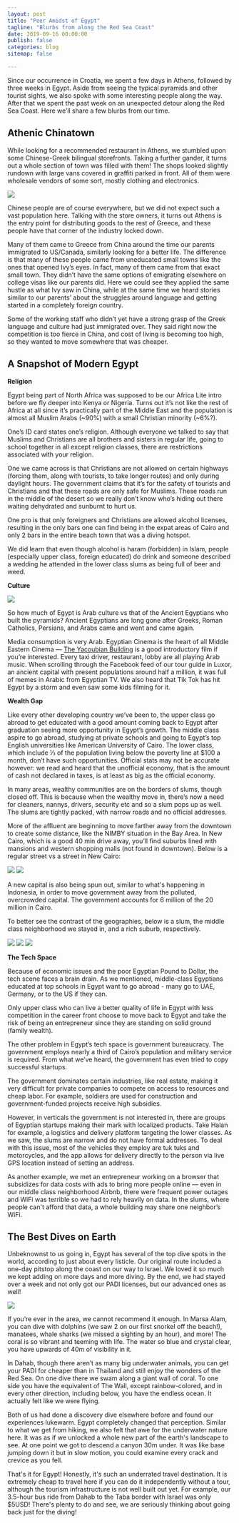 ```yaml
---
layout: post
title: "Peer Amidst of Egypt"
tagline: "Blurbs from along the Red Sea Coast"
date: 2019-09-16 00:00:00
publish: false
categories: blog
sitemap: false

---
```


Since our occurrence in Croatia, we spent a few days in Athens, followed by three weeks in Egypt. Aside from seeing the typical pyramids and other tourist sights, we also spoke with some interesting people along the way. After that we spent the past week on an unexpected detour along the Red Sea Coast. Here we’ll share a few blurbs from our time.

## Athenic Chinatown

While looking for a recommended restaurant in Athens, we stumbled upon some Chinese-Greek bilingual storefronts. Taking a further gander, it turns out a whole section of town was filled with them! The shops looked slightly rundown with large vans covered in graffiti parked in front. All of them were wholesale vendors of some sort, mostly clothing and electronics.

<img src="https://gallery.mailchimp.com/e9a2a7ba7716f6b270bbe04e5/images/3acef01b-6a3e-4d08-92fe-3c1d834612c2.jpg" />

Chinese people are of course everywhere, but we did not expect such a vast population here. Talking with the store owners, it turns out Athens is the entry point for distributing goods to the rest of Greece, and these people have that corner of the industry locked down.

Many of them came to Greece from China around the time our parents immigrated to US/Canada, similarly looking for a better life. The difference is that many of these people came from uneducated small towns like the ones that opened Ivy’s eyes. In fact, many of them came from that exact small town. They didn’t have the same options of emigrating elsewhere on college visas like our parents did. Here we could see they applied the same hustle as what Ivy saw in China, while at the same time we heard stories similar to our parents’ about the struggles around language and getting started in a completely foreign country.

Some of the working staff who didn’t yet have a strong grasp of the Greek language and culture had just immigrated over. They said right now the competition is too fierce in China, and cost of living is becoming too high, so they wanted to move somewhere that was cheaper.

## A Snapshot of Modern Egypt

__Religion__

Egypt being part of North Africa was supposed to be our Africa Lite intro before we fly deeper into Kenya or Nigeria. Turns out it’s not like the rest of Africa at all since it’s practically part of the Middle East and the population is almost all Muslim Arabs (~90%) with a small Christian minority (~6%?).

One’s ID card states one’s religion. Although everyone we talked to say that Muslims and Christians are all brothers and sisters in regular life, going to school together in all except religion classes, there are restrictions associated with your religion.

One we came across is that Christians are not allowed on certain highways (forcing them, along with tourists, to take longer routes) and only during daylight hours. The government claims that it’s for the safety of tourists and Christians and that these roads are only safe for Muslims. These roads run in the middle of the desert so we really don’t know who’s hiding out there waiting dehydrated and sunburnt to hurt us.

One pro is that only foreigners and Christians are allowed alcohol licenses, resulting in the only bars one can find being in the expat areas of Cairo and only 2 bars in the entire beach town that was a diving hotspot.

We did learn that even though alcohol is haram (forbidden) in Islam, people (especially upper class, foreign educated) do drink and someone described a wedding he attended in the lower class slums as being full of beer and weed.
 
__Culture__

<img src="https://gallery.mailchimp.com/e9a2a7ba7716f6b270bbe04e5/images/1b791b5e-4d82-468c-ad1b-a5b1655cc4a5.jpg" />

So how much of Egypt is Arab culture vs that of the Ancient Egyptians who built the pyramids? Ancient Egyptians are long gone after Greeks, Roman Catholics, Persians, and Arabs came and went and came again.

Media consumption is very Arab. Egyptian Cinema is the heart of all Middle Eastern Cinema — [The Yacoubian Building](https://www.youtube.com/watch?v=vwPliZggc44) is a good introductory film if you’re interested. Every taxi driver, restaurant, lobby are all playing Arab music. When scrolling through the Facebook feed of our tour guide in Luxor, an ancient capital with present populations around half a million, it was full of memes in Arabic from Egyptian TV. We also heard that Tik Tok has hit Egypt by a storm and even saw some kids filming for it.

__Wealth Gap__

Like every other developing country we’ve been to, the upper class go abroad to get educated with a good amount coming back to Egypt after graduation seeing more opportunity in Egypt’s growth. The middle class aspire to go abroad, studying at private schools and going to Egypt’s top English universities like American University of Cairo. The lower class, which include ⅓ of the population living below the poverty line at $100 a month, don’t have such opportunities. Official stats may not be accurate however: we read and heard that the unofficial economy, that is the amount of cash not declared in taxes, is at least as big as the official economy.

In many areas, wealthy communities are on the borders of slums, though closed off. This is because when the wealthy move in, there’s now a need for cleaners, nannys, drivers, security etc and so a slum pops up as well. The slums are tightly packed, with narrow roads and no official addresses.

More of the affluent are beginning to move farther away from the downtown to create some distance, like the NIMBY situation in the Bay Area. In New Cairo, which is a good 40 min drive away, you’ll find suburbs lined with mansions and western shopping malls (not found in downtown). Below is a regular street vs a street in New Cairo:

<img src="https://gallery.mailchimp.com/e9a2a7ba7716f6b270bbe04e5/images/0fa53d13-1cc0-4d65-8a96-39d05f90736c.jpg" />

<img src="https://gallery.mailchimp.com/e9a2a7ba7716f6b270bbe04e5/images/7971c047-7d40-4ec0-822c-6ec71bc8768d.jpg" />

A new capital is also being spun out, similar to what's happening in Indonesia, in order to move government away from the polluted, overcrowded capital. The government accounts for 6 million of the 20 million in Cairo.

To better see the contrast of the geographies, below is a slum, the middle class neighborhood we stayed in, and a rich suburb, respectively.

<img src="https://gallery.mailchimp.com/e9a2a7ba7716f6b270bbe04e5/images/4293ad20-5d7e-4259-a6b3-98a2ef822263.png" />

<img src="https://gallery.mailchimp.com/e9a2a7ba7716f6b270bbe04e5/images/0b2fdd66-a0f3-40c4-b609-6bef28c1edc6.png" />

<img src="https://gallery.mailchimp.com/e9a2a7ba7716f6b270bbe04e5/images/a66840c7-1793-4139-91c3-294efad12320.png" />

__The Tech Space__

Because of economic issues and the poor Egyptian Pound to Dollar, the tech scene faces a brain drain. As we mentioned, middle-class Egyptians educated at top schools in Egypt want to go abroad - many go to UAE, Germany, or to the US if they can.

Only upper class who can live a better quality of life in Egypt with less competition in the career front choose to move back to Egypt and take the risk of being an entrepreneur since they are standing on solid ground (family wealth).

The other problem in Egypt’s tech space is government bureaucracy. The government employs nearly a third of Cairo’s population and military service is required. From what we’ve heard, the government has even tried to copy successful startups.

The government dominates certain industries, like real estate, making it very difficult for private companies to compete on access to resources and cheap labor. For example, soldiers are used for construction and government-funded projects receive high subsidies.

However, in verticals the government is not interested in, there are groups of Egyptian startups making their mark with localized products. Take Halan for example, a logistics and delivery platform targeting the lower classes. As we saw, the slums are narrow and do not have formal addresses. To deal with this issue, most of the vehicles they employ are tuk tuks and motorcycles, and the app allows for delivery directly to the person via live GPS location instead of setting an address.

As another example, we met an entrepreneur working on a browser that subsidizes for data costs with ads to bring more people online — even in our middle class neighborhood Airbnb, there were frequent power outages and WiFi was terrible so we had to rely heavily on data. In the slums, where people can't afford that data, a whole building may share one neighbor’s WiFi.

## The Best Dives on Earth

Unbeknownst to us going in, Egypt has several of the top dive spots in the world, according to just about every listicle. Our original route included a one-day pitstop along the coast on our way to Israel. We loved it so much we kept adding on more days and more diving. By the end, we had stayed over a week and not only got our PADI licenses, but our advanced ones as well!

<img src="https://gallery.mailchimp.com/e9a2a7ba7716f6b270bbe04e5/images/c134be0a-c1ad-4bbc-97da-070b265925c6.jpg" />

If you’re ever in the area, we cannot recommend it enough. In Marsa Alam, you can dive with dolphins (we saw 2 on our first snorkel off the beach!), manatees, whale sharks (we missed a sighting by an hour), and more! The coral is so vibrant and teeming with life. The water so blue and crystal clear, you have upwards of 40m of visibility in it.

In Dahab, though there aren’t as many big underwater animals, you can get your PADI for cheaper than in Thailand and still enjoy the wonders of the Red Sea. On one dive there we swam along a giant wall of coral. To one side you have the equivalent of The Wall, except rainbow-colored, and in every other direction, including below, you have the endless ocean. It actually felt like we were flying.

Both of us had done a discovery dive elsewhere before and found our experiences lukewarm. Egypt completely changed that perception. Similar to what we get from hiking, we also felt that awe for the underwater nature here. It was as if we unlocked a whole new part of the earth's landscape to see. At one point we got to descend a canyon 30m under. It was like base jumping down it but in slow motion, you could examine every crack and crevice as you fell.

That's it for Egypt! Honestly, it's such an underrated travel destination. It is extremely cheap to travel here if you can do it independently without a tour, although the tourism infrastructure is not well built out yet. For example, our 3.5-hour bus ride from Dahab to the Taba border with Israel was only $5USD! There's plenty to do and see, we are seriously thinking about going back just for the diving! 